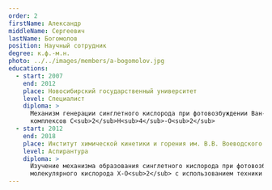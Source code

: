 ```yaml
---
order: 2
firstName: Александр
middleName: Сергеевич
lastName: Богомолов
position: Научный сотрудник
degree: к.ф.-м.н.
photo: ../../images/members/a-bogomolov.jpg
educations:
  - start: 2007
    end: 2012
    place: Новосибирский государственный университет
    level: Специалист
    diploma: >
      Механизм генерации синглетного кислорода при фотовозбуждении Ван-дер-Ваальсовых 
      комплексов C<sub>2</sub>H<sub>4</sub>-O<sub>2</sub>
  - start: 2012
    end: 2018
    place: Институт химической кинетики и горения им. В.В. Воеводского Сибирского отделения Российской академии наук
    level: Аспирантура
    diploma: >
      Изучение механизма образования синглетного кислорода при фотовозбуждении Ван-дер-Ваальсовых комплексов 
      молекулярного кислорода X-O<sub>2</sub> с использованием техники измерения карт скоростей фотофрагментов
---
```

